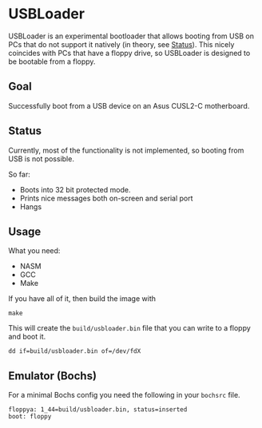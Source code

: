 # USBLoader

USBLoader is an experimental bootloader that allows booting from USB on PCs that do not support it natively (in theory, see [Status](#Status)). This nicely coincides with PCs that have a floppy drive, so USBLoader is designed to be bootable from a floppy.

## Goal

Successfully boot from a USB device on an Asus CUSL2-C motherboard.

## Status

Currently, most of the functionality is not implemented, so booting from USB is not possible.

So far:

 - Boots into 32 bit protected mode.
 - Prints nice messages both on-screen and serial port
 - Hangs

## Usage

What you need:
 - NASM
 - GCC
 - Make

If you have all of it, then build the image with

```
make
```

This will create the `build/usbloader.bin` file that you can write to a floppy and boot it.

```
dd if=build/usbloader.bin of=/dev/fdX
```

## Emulator (Bochs)

For a minimal Bochs config you need the following in your `bochsrc` file.

```
floppya: 1_44=build/usbloader.bin, status=inserted
boot: floppy
```
